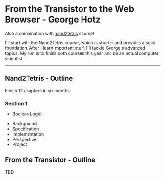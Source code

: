 # From the Transistor to the Web Browser - George Hotz

Also a combination with [nand2tetris](https://www.nand2tetris.org) course!

I'll start with the Nand2Tetris course, which is shorter and provides a solid foundation. After I learn important stuff, I'll tackle George's advanced topics. My aim is to finish both courses this year and be an actual computer scientist.

---

## Nand2Tetris - Outline

Finish 12 chapters in six months.

### Section 1 
 * Boolean Logic
  - Background
  - Specification
  - Implementation
  - Perspective
  - Project

## From the Transistor -  Outline

TBD

